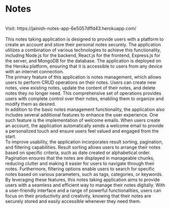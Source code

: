 # Notes
<br>
Visit: 
https://jainish-notes-app-6e5057dffd43.herokuapp.com/
<br>
<br>
This notes taking application is designed to provide users with a platform to create an account and store their personal notes securely. The application utilizes a combination of various technologies to achieve this functionality, including Node.js for the backend, React.js for the frontend, Express.js for the server, and MongoDB for the database. The application is deployed on the Heroku platform, ensuring that it is accessible to users from any device with an internet connection.
<br>
The primary feature of this application is notes management, which allows users to perform CRUD operations on their notes. Users can create new notes, view existing notes, update the content of their notes, and delete notes they no longer need. This comprehensive set of operations provides users with complete control over their notes, enabling them to organize and modify them as desired.
<br>
In addition to the basic notes management functionality, the application also includes several additional features to enhance the user experience. One such feature is the implementation of welcome emails. When users create an account, the application automatically sends a welcome email to provide a personalized touch and ensure users feel valued and engaged from the start.
<br>
To improve usability, the application incorporates result sorting, pagination, and filtering capabilities. Result sorting allows users to arrange their notes based on specific criteria, such as date created or alphabetical order. Pagination ensures that the notes are displayed in manageable chunks, reducing clutter and making it easier for users to navigate through their notes. Furthermore, filtering options enable users to search for specific notes based on various parameters, such as tags, categories, or keywords.
<br>
By leveraging these features, this notes taking application aims to provide users with a seamless and efficient way to manage their notes digitally. With a user-friendly interface and a range of powerful functionalities, users can focus on their productivity and creativity, knowing that their notes are securely stored and easily accessible whenever they need them.
